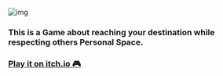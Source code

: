 ![img](https://img.itch.zone/aW1nLzUwMzM1MzYuZ2lm/original/NMiodI.gif)
### This is a Game about reaching your destination while respecting others **Personal Space**.
### [Play it on itch.io 🎮](https://itch.io/game/widget/888928)
